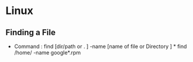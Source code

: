 # Linux

## Finding a File

  * Command :   find [dir/path or . ] -name [name of file or Directory ]
                * find /home/ -name google*.rpm

